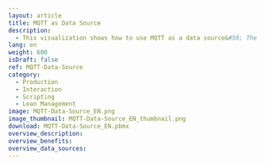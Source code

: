 ```yaml
---
layout: article
title: MQTT as Data Source
description: 
  - This visualization shows how to use MQTT as a data source&#58; The monitors are located at different points in the production hall. For example, the worker has one of these monitors at his station and can request maintenance. The production manager can react to messages on another monitor. The response time is therefore much faster and shows how different Peakboard Boxes and visualizations can work together.
lang: en
weight: 600
isDraft: false
ref: MQTT-Data-Source
category:
  - Production
  - Interaction
  - Scripting
  - Lean Management
image: MQTT-Data-Source_EN.png
image_thumbnail: MQTT-Data-Source_EN_thumbnail.png
download: MQTT-Data-Source_EN.pbmx
overview_description:
overview_benefits:
overview_data_sources:
---
```

